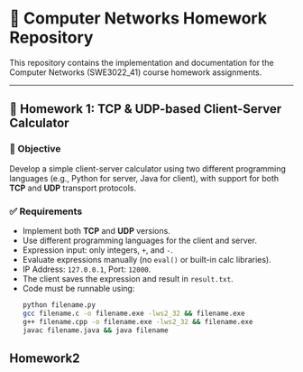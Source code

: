 # 📝 Computer Networks Homework Repository

This repository contains the implementation and documentation for the Computer Networks (SWE3022_41) course homework assignments.

---

## 📘 Homework 1: TCP & UDP-based Client-Server Calculator

### 🎯 Objective
Develop a simple client-server calculator using two different programming languages (e.g., Python for server, Java for client), with support for both **TCP** and **UDP** transport protocols.

### ✅ Requirements
- Implement both **TCP** and **UDP** versions.
- Use different programming languages for the client and server.
- Expression input: only integers, `+`, and `-`.
- Evaluate expressions manually (no `eval()` or built-in calc libraries).
- IP Address: `127.0.0.1`, Port: `12000`.
- The client saves the expression and result in `result.txt`.
- Code must be runnable using:
  ```bash
  python filename.py
  gcc filename.c -o filename.exe -lws2_32 && filename.exe
  g++ filename.cpp -o filename.exe -lws2_32 && filename.exe
  javac filename.java && java filename


## Homework2 
